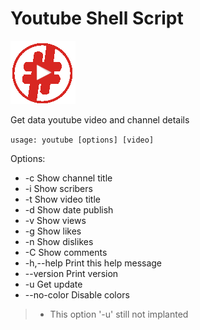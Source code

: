 # Youtube Shell Script

![Youtube Shell Script Logo](youtube.png)

Get data youtube video and channel details

`usage: youtube [options] [video]`

  Options:
+    -c            Show channel title
+    -i            Show scribers
+    -t            Show video title
+    -d            Show date publish
+    -v            Show views
+    -g            Show likes
+    -n            Show dislikes
+    -C            Show comments
+    -h,--help     Print this help message
+    --version     Print version
+    -u            Get update
+    --no-color    Disable colors

> * This option '-u' still not implanted
